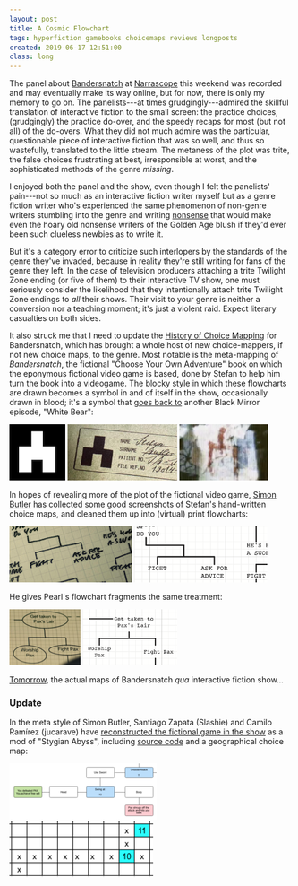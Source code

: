 ```yaml
---
layout: post
title: A Cosmic Flowchart
tags: hyperfiction gamebooks choicemaps reviews longposts
created: 2019-06-17 12:51:00
class: long
---
```

The panel about [Bandersnatch](https://www.netflix.com/title/80988062) at [Narrascope](http://narrascope.org) this weekend was recorded and may eventually make its way online, but for now, there is only my memory to go on.  The panelists---at times grudgingly---admired the skillful translation of interactive fiction to the small screen: the practice choices, (grudgingly) the practice do-over, and the speedy recaps for most (but not all) of the do-overs.  What they did not much admire was the particular, questionable piece of interactive fiction that was so well, and thus so wastefully, translated to the little stream.  The metaness of the plot was trite, the false choices frustrating at best, irresponsible at worst, and the sophisticated methods of the genre *missing*.

I enjoyed both the panel and the show, even though I felt the panelists' pain---not so much as an interactive fiction writer myself but as a genre fiction writer who's experienced the same phenomenon of non-genre writers stumbling into the genre and writing [nonsense](/conlang/intro/someone.html) that would make even the hoary old nonsense writers of the Golden Age blush if they'd ever been such clueless newbies as to write it.

But it's a category error to criticize such interlopers by the standards of the genre they've invaded, because in reality they're still writing for fans of the genre they left.  In the case of television producers attaching a trite Twilight Zone ending (or five of them) to their interactive TV show, one must seriously consider the likelihood that they intentionally attach trite Twilight Zone endings to *all* their shows.  Their visit to your genre is neither a conversion nor a teaching moment; it's just a violent raid.  Expect literary casualties on both sides.

It also struck me that I need to update the [History of Choice Mapping](/blog/2017/10/27/history-of-choice-mapping/) for Bandersnatch, which has brought a whole host of new choice-mappers, if not new choice maps, to the genre.  Most notable is the meta-mapping of *Bandersnatch*, the fictional "Choose Your Own Adventure" book on which the eponymous fictional video game is based, done by Stefan to help him turn the book into a videogame.  The blocky style in which these flowcharts are drawn becomes a symbol in and of itself in the show, occasionally drawn in blood; it's a symbol that [goes back to](https://heavy.com/entertainment/2018/12/bandersnatch-white-bear-symbol-black-mirror/) another Black Mirror episode, "White Bear":

[![public domain White Bear symbol from Wikipedia](/files/choicemaps/metabandersnatch-whitebear-100.png)](https://en.wikipedia.org/wiki/White_Bear_%28Black_Mirror%29)
[![educational portion of screenshot from Heavy](/files/choicemaps/metabandersnatch-whitebear2-partial-100.png)](https://heavyeditorial.files.wordpress.com/2018/12/IMG_0663.jpg)
[![educational portion of trailer screenshot via Reddit](/files/choicemaps/metabandersnatch-whitebear3-partial-100.png)](https://www.reddit.com/r/blackmirror/comments/a9y55e/white_bear_reference_in_bandersnatch_trailer/)

In hopes of revealing more of the plot of the fictional video game, [Simon Butler](https://medium.com/@marshan/bandersnatch-clues-of-the-game-in-stefans-flowcharts-97b01234f9c2) has collected some good screenshots of Stefan's hand-written choice maps, and cleaned them up into (virtual) print flowcharts:

[![educational portion of Bandersnatch screenshot (Stefan)](/files/choicemaps/metabandersnatch-stefan1-100.png)](https://imgur.com/a/zhYV3o0)
[![educational portion of Bandersnatch screenshot reproduction (Stefan)](/files/choicemaps/metabandersnatch-stefan2-partial-100.png)](https://cdn-images-1.medium.com/max/800/1*7ZYmTsorvJ3wqzGasAWC1Q.png)

He gives Pearl's flowchart fragments the same treatment:

[![educational portion of Bandersnatch screenshot (Pearl)](/files/choicemaps/metabandersnatch-pearl1-partial-100.png)](https://cdn-images-1.medium.com/max/800/1*FBYURZMNFTeBKetqmh0piA.png)
[![educational portion of Bandersnatch screenshot reproduction (Pearl)](/files/choicemaps/metabandersnatch-pearl2-partial-100.png)](https://cdn-images-1.medium.com/max/800/1*88PGeJYIKRmjknCC68nN-A.png)

[Tomorrow](/blog/2019/06/18/cosmic-flowchart-2/), the actual maps of Bandersnatch *qua* interactive fiction show...

### Update

In the meta style of Simon Butler, Santiago Zapata (Slashie) and Camilo Ramírez (jucarave) have [reconstructed the fictional game in the show](https://blog.slashie.net/2019/01/02/bandersnatch-demo-the-making-of/) as a mod of "Stygian Abyss", including [source code](https://github.com/jucarave/Stygian-Abyss/tree/bandersnatch) and a geographical choice map:

[![educational portion of Bandersnatch game map by Slashie](/files/choicemaps/metabandersnatch-slashie-partial-100.png)](https://slashland.files.wordpress.com/2019/01/flow.png)
[![educational portion of Bandersnatch game map by Slashie](/files/choicemaps/metabandersnatch-slashie2-partial-100.png)](https://slashland.files.wordpress.com/2019/01/Screen-Shot-2019-01-02-at-9.53.03-AM.png)
